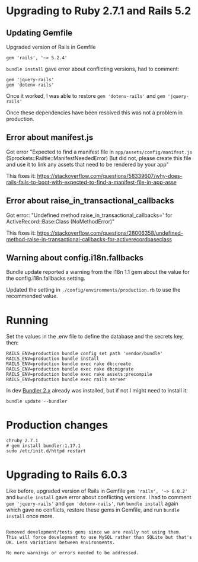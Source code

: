 # Upgrading to Ruby 2.7.1 and Rails 5.2

## Updating Gemfile
Upgraded version of Rails in Gemfile

```
gem 'rails', '~> 5.2.4'
```

`bundle install` gave error about conflicting versions, had to comment:

```
gem 'jquery-rails'
gem 'dotenv-rails'
```

Once it worked, I was able to restore `gem 'dotenv-rails'` and `gem 'jquery-rails'`

Once these dependencies have been resolved this was not a problem in production.


## Error about manifest.js

Got error "Expected to find a manifest file in `app/assets/config/manifest.js` (Sprockets::Railtie::ManifestNeededError)
But did not, please create this file and use it to link any assets that need to be rendered by your app"

This fixes it: https://stackoverflow.com/questions/58339607/why-does-rails-fails-to-boot-with-expected-to-find-a-manifest-file-in-app-asse


## Error about raise_in_transactional_callbacks

Got error: "Undefined method raise_in_transactional_callbacks=' for ActiveRecord::Base:Class (NoMethodError)"

This fixes it: https://stackoverflow.com/questions/28006358/undefined-method-raise-in-transactional-callbacks-for-activerecordbaseclass


## Warning about config.i18n.fallbacks

Bundle update reported a warning from the i18n 1.1 gem about the value
for the config.i18n.fallbacks setting.

Updated the setting in `./config/environments/production.rb` to use the recommended value.


# Running

Set the values in the .env file to define the database and the secrets key, then:

```
RAILS_ENV=production bundle config set path 'vendor/bundle'
RAILS_ENV=production bundle install
RAILS_ENV=production bundle exec rake db:create
RAILS_ENV=production bundle exec rake db:migrate
RAILS_ENV=production bundle exec rake assets:precompile
RAILS_ENV=production bundle exec rails server
```

In dev [Bundler 2.x](https://bundler.io/guides/bundler_2_upgrade.html) already was installed, but if not I might need to install it:

```
bundle update --bundler
```


# Production changes

```
chruby 2.7.1
# gem install bundler:1.17.1
sudo /etc/init.d/httpd restart
```

# Upgrading to Rails 6.0.3

Like before, upgraded version of Rails in Gemfile `gem 'rails', '~> 6.0.2'` and `bundle install` gave error about conflicting versions. I had to comment `gem 'jquery-rails'` and `gem 'dotenv-rails'`, run `bundle install` again which gave no conflicts, restore these gems in Gemfile, and run `bundle install` once more.
```

Removed development/tests gems since we are really not using them. This will force development to use MySQL rather than SQLite but that's OK. Less variations between environments.

No more warnings or errors needed to be addressed.


